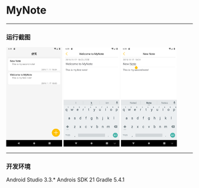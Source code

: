 # MyNote

-----
### 运行截图
<img src="https://github.com/Carry955/MyNote/blob/master/ScreenShot/main.png" width="30%">
<img src="https://github.com/Carry955/MyNote/blob/master/ScreenShot/note_1.png" width="30%">
<img src="https://github.com/Carry955/MyNote/blob/master/ScreenShot/note_2.png" width="30%">

-----
### 开发环境
Android Studio 3.3.*
Androis SDK 21
Gradle 5.4.1
